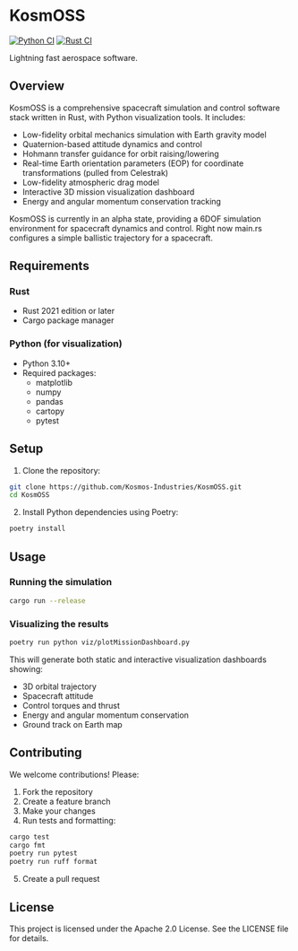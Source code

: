 # KosmOSS

[![Python CI](https://github.com/Kosmos-Industries/KosmOSS/actions/workflows/python.yml/badge.svg?branch=main)](https://github.com/Kosmos-Industries/KosmOSS/actions/workflows/python.yml)
[![Rust CI](https://github.com/Kosmos-Industries/KosmOSS/actions/workflows/rust.yml/badge.svg)](https://github.com/Kosmos-Industries/KosmOSS/actions/workflows/rust.yml)

Lightning fast aerospace software.

## Overview
KosmOSS is a comprehensive spacecraft simulation and control software stack written in Rust, with Python visualization tools. It includes:

- Low-fidelity orbital mechanics simulation with Earth gravity model
- Quaternion-based attitude dynamics and control
- Hohmann transfer guidance for orbit raising/lowering
- Real-time Earth orientation parameters (EOP) for coordinate transformations (pulled from Celestrak)
- Low-fidelity atmospheric drag model
- Interactive 3D mission visualization dashboard
- Energy and angular momentum conservation tracking

KosmOSS is currently in an alpha state, providing a 6DOF simulation environment for spacecraft dynamics and control.
Right now main.rs configures a simple ballistic trajectory for a spacecraft.

## Requirements

### Rust
- Rust 2021 edition or later
- Cargo package manager

### Python (for visualization)
- Python 3.10+
- Required packages:
  - matplotlib
  - numpy
  - pandas
  - cartopy
  - pytest

## Setup

1. Clone the repository:
```bash
git clone https://github.com/Kosmos-Industries/KosmOSS.git
cd KosmOSS
```

2. Install Python dependencies using Poetry:
```bash
poetry install
```

## Usage

### Running the simulation
```bash
cargo run --release
```

### Visualizing the results
```bash
poetry run python viz/plotMissionDashboard.py
```

This will generate both static and interactive visualization dashboards showing:
- 3D orbital trajectory
- Spacecraft attitude
- Control torques and thrust
- Energy and angular momentum conservation
- Ground track on Earth map

## Contributing

We welcome contributions! Please:

1. Fork the repository
2. Create a feature branch
3. Make your changes
4. Run tests and formatting:
```bash
cargo test
cargo fmt
poetry run pytest
poetry run ruff format
```
5. Create a pull request

## License

This project is licensed under the Apache 2.0 License. See the LICENSE file for details.
